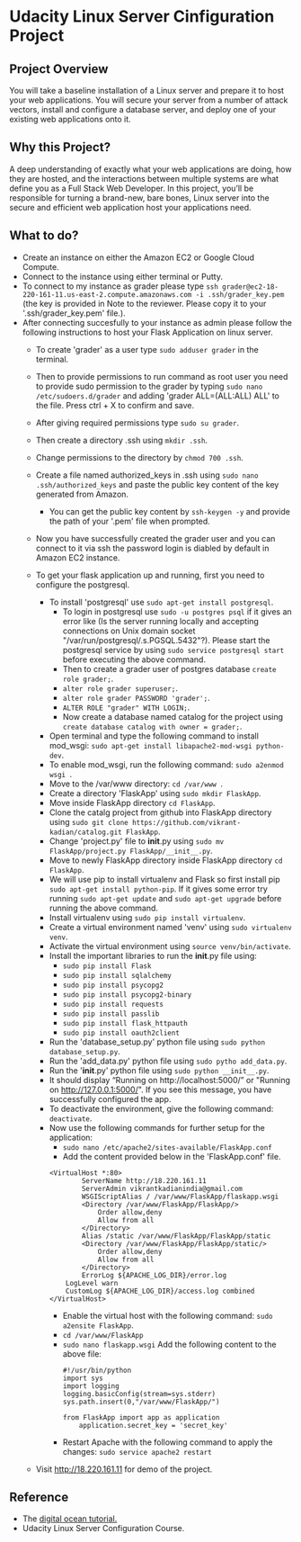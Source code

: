 # Udacity Linux Server Cinfiguration Project

## Project Overview
You will take a baseline installation of a Linux server and prepare it to host your web applications. You will secure your server from a number of attack vectors, install and configure a database server, and deploy one of your existing web applications onto it.

## Why this Project?
A deep understanding of exactly what your web applications are doing, how they are hosted, and the interactions between multiple systems are what define you as a Full Stack Web Developer. In this project, you’ll be responsible for turning a brand-new, bare bones, Linux server into the secure and efficient web application host your applications need.

## What to do?
* Create an instance on either the Amazon EC2 or Google Cloud Compute.
* Connect to the instance using either terminal or Putty.
* To connect to my instance as grader please type `ssh grader@ec2-18-220-161-11.us-east-2.compute.amazonaws.com -i .ssh/grader_key.pem` (the key is provided in Note to the reviewer. Please copy it to your '.ssh/grader_key.pem' file.).
* After connecting succesfully to your instance as admin please follow the following instructions to host your Flask Application on linux server.
    * To create 'grader' as a user type 
        `sudo adduser grader` in the terminal.
    * Then to provide permissions to run command as root user you need to provide sudo permission to the grader by typing `sudo nano /etc/sudoers.d/grader` and adding 'grader ALL=(ALL:ALL) ALL' to the file. Press ctrl + X to confirm and save.
    * After giving required permissions type `sudo su grader`.
    * Then create a directory .ssh using `mkdir .ssh`.
    * Change permissions to the directory by `chmod 700 .ssh`.
    * Create a file named authorized_keys in .ssh using `sudo nano .ssh/authorized_keys` and paste the public key content of the key generated from Amazon.
        * You can get the public key content by `ssh-keygen -y` and provide the path of your '.pem' file when prompted.
    * Now you have successfully created the grader user and you can connect to it via ssh the password login is diabled by default in Amazon EC2 instance.
    * To get your flask application up and running, first you need to configure the postgresql.
        * To install 'postgresql' use `sudo apt-get install postgresql`.
            * To login in postgresql use `sudo -u postgres psql` if it gives an error like (Is the server running locally and accepting connections on Unix domain socket "/var/run/postgresql/.s.PGSQL.5432"?). Please start the postgresql service by using `sudo service postgresql start` before executing the above command.
            * Then to create a grader user of postgres database `create role grader;`.
            * `alter role grader superuser;`.
            * `alter role grader PASSWORD 'grader';`.
            * `ALTER ROLE "grader" WITH LOGIN;`.
            * Now create a database named catalog for the project using `create database catalog with owner = grader;`.
        * Open terminal and type the following command to install mod_wsgi:
            `sudo apt-get install libapache2-mod-wsgi python-dev`.
        * To enable mod_wsgi, run the following command: `sudo a2enmod wsgi `.
        * Move to the /var/www directory: `cd /var/www `.
        * Create a directory 'FlaskApp' using `sudo mkdir FlaskApp`.
        * Move inside FlaskApp directory `cd FlaskApp`.
        * Clone the catalg project from github into FlaskApp directory using
            `sudo git clone https://github.com/vikrant-kadian/catalog.git FlaskApp`.
        * Change 'project.py' file to __init__.py using `sudo mv FlaskApp/project.py FlaskApp/__init__.py`.
        * Move to newly FlaskApp directory inside FlaskApp directory `cd FlaskApp`.
        * We will use pip to install virtualenv and Flask so first install pip `sudo apt-get install python-pip`. If it gives some error try running `sudo apt-get update` and `sudo apt-get upgrade` before running the above command.
        * Install virtualenv using `sudo pip install virtualenv`.
        * Create a virtual environment named 'venv' using `sudo virtualenv venv`.
        * Activate the virtual environment using `source venv/bin/activate`.
        * Install the important libraries to run the __init__.py file using:
            * `sudo pip install Flask`
            * `sudo pip install sqlalchemy`
            * `sudo pip install psycopg2`
            * `sudo pip install psycopg2-binary`
            * `sudo pip install requests`
            * `sudo pip install passlib`
            * `sudo pip install flask_httpauth`
            * `sudo pip install oauth2client`
        * Run the 'database_setup.py' python file using `sudo python database_setup.py`.
        * Run the 'add_data.py' python file using `sudo pytho add_data.py`.
        * Run the '__init__.py' python file using `sudo python __init__.py`.
        * It should display “Running on http://localhost:5000/” or "Running on http://127.0.0.1:5000/". If you see this message, you have successfully configured the app.
        * To deactivate the environment, give the following command: `deactivate`.
        * Now use the following commands for further setup for the application:
            * `sudo nano /etc/apache2/sites-available/FlaskApp.conf`
            * Add the content provided below in the 'FlaskApp.conf' file.
            ```
            <VirtualHost *:80>
		            ServerName http://18.220.161.11
		            ServerAdmin vikrantkadianindia@gmail.com
		            WSGIScriptAlias / /var/www/FlaskApp/flaskapp.wsgi
		            <Directory /var/www/FlaskApp/FlaskApp/>
			            Order allow,deny
			            Allow from all
		            </Directory>
		            Alias /static /var/www/FlaskApp/FlaskApp/static
		            <Directory /var/www/FlaskApp/FlaskApp/static/>
			            Order allow,deny
			            Allow from all
		            </Directory>
		            ErrorLog ${APACHE_LOG_DIR}/error.log
		        LogLevel warn
		        CustomLog ${APACHE_LOG_DIR}/access.log combined
            </VirtualHost>
            ``` 
            * Enable the virtual host with the following command:
                `sudo a2ensite FlaskApp`.
            * `cd /var/www/FlaskApp`
            * `sudo nano flaskapp.wsgi`
                Add the following content to the above file:
                ```
                #!/usr/bin/python
                import sys
                import logging
                logging.basicConfig(stream=sys.stderr)
                sys.path.insert(0,"/var/www/FlaskApp/")

                from FlaskApp import app as application
                    application.secret_key = 'secret_key'
                ```
            * Restart Apache with the following command to apply the changes:
             `sudo service apache2 restart`

    * Visit http://18.220.161.11 for demo of the project.

## Reference 
    
* The [digital ocean tutorial.](https://www.digitalocean.com/community/tutorials/how-to-deploy-a-flask-application-on-an-ubuntu-vps)  
* Udacity Linux Server Configuration Course.
